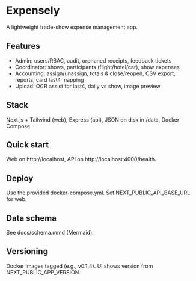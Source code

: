 # Expensely

A lightweight trade-show expense management app.

## Features
- Admin: users/RBAC, audit, orphaned receipts, feedback tickets
- Coordinator: shows, participants (flight/hotel/car), show expenses
- Accounting: assign/unassign, totals & close/reopen, CSV export, reports, card last4 mapping
- Upload: OCR assist for last4, daily vs show, image preview

## Stack
Next.js + Tailwind (web), Express (api), JSON on disk in /data, Docker Compose.

## Quick start

Web on http://localhost, API on http://localhost:4000/health.

## Deploy
Use the provided docker-compose.yml. Set NEXT_PUBLIC_API_BASE_URL for web.

## Data schema
See docs/schema.mmd (Mermaid).

## Versioning
Docker images tagged (e.g., v0.1.4). UI shows version from NEXT_PUBLIC_APP_VERSION.
